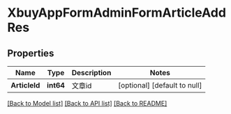 # XbuyAppFormAdminFormArticleAddRes

## Properties
Name | Type | Description | Notes
------------ | ------------- | ------------- | -------------
**ArticleId** | **int64** | 文章id | [optional] [default to null]

[[Back to Model list]](../README.md#documentation-for-models) [[Back to API list]](../README.md#documentation-for-api-endpoints) [[Back to README]](../README.md)

